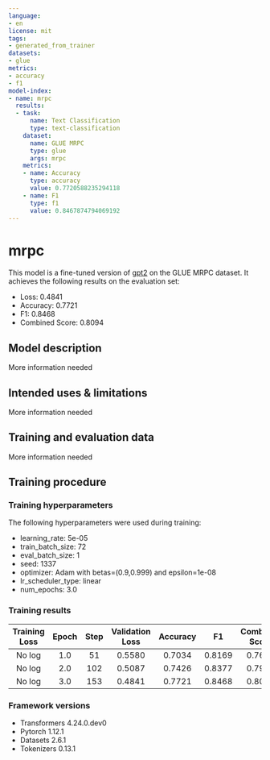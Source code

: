 ```yaml
---
language:
- en
license: mit
tags:
- generated_from_trainer
datasets:
- glue
metrics:
- accuracy
- f1
model-index:
- name: mrpc
  results:
  - task:
      name: Text Classification
      type: text-classification
    dataset:
      name: GLUE MRPC
      type: glue
      args: mrpc
    metrics:
    - name: Accuracy
      type: accuracy
      value: 0.7720588235294118
    - name: F1
      type: f1
      value: 0.8467874794069192
---
```


<!-- This model card has been generated automatically according to the information the Trainer had access to. You
should probably proofread and complete it, then remove this comment. -->

# mrpc

This model is a fine-tuned version of [gpt2](https://huggingface.co/gpt2) on the GLUE MRPC dataset.
It achieves the following results on the evaluation set:
- Loss: 0.4841
- Accuracy: 0.7721
- F1: 0.8468
- Combined Score: 0.8094

## Model description

More information needed

## Intended uses & limitations

More information needed

## Training and evaluation data

More information needed

## Training procedure

### Training hyperparameters

The following hyperparameters were used during training:
- learning_rate: 5e-05
- train_batch_size: 72
- eval_batch_size: 1
- seed: 1337
- optimizer: Adam with betas=(0.9,0.999) and epsilon=1e-08
- lr_scheduler_type: linear
- num_epochs: 3.0

### Training results

| Training Loss | Epoch | Step | Validation Loss | Accuracy | F1     | Combined Score |
|:-------------:|:-----:|:----:|:---------------:|:--------:|:------:|:--------------:|
| No log        | 1.0   | 51   | 0.5580          | 0.7034   | 0.8169 | 0.7602         |
| No log        | 2.0   | 102  | 0.5087          | 0.7426   | 0.8377 | 0.7902         |
| No log        | 3.0   | 153  | 0.4841          | 0.7721   | 0.8468 | 0.8094         |


### Framework versions

- Transformers 4.24.0.dev0
- Pytorch 1.12.1
- Datasets 2.6.1
- Tokenizers 0.13.1
